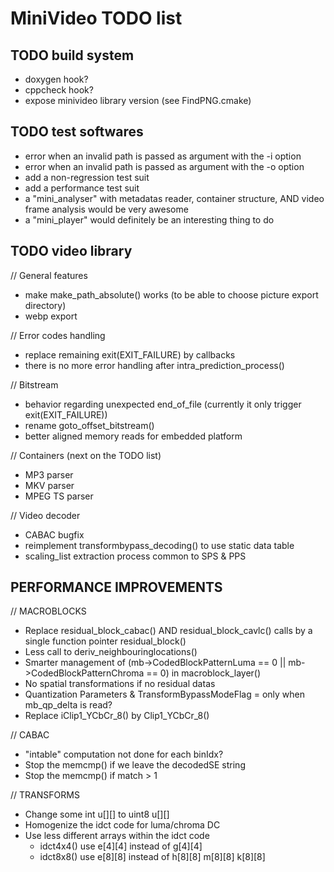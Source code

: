MiniVideo TODO list
===================

TODO build system
-----------------

- doxygen hook?
- cppcheck hook?
- expose minivideo library version (see FindPNG.cmake)

TODO test softwares
-------------------

- error when an invalid path is passed as argument with the -i option
- error when an invalid path is passed as argument with the -o option
- add a non-regression test suit
- add a performance test suit
- a "mini_analyser" with metadatas reader, container structure, AND video frame analysis would be very awesome
- a "mini_player" would definitely be an interesting thing to do

TODO video library
------------------

// General features
- make make_path_absolute() works (to be able to choose picture export directory)
- webp export

// Error codes handling
- replace remaining exit(EXIT_FAILURE) by callbacks
- there is no more error handling after intra_prediction_process()

// Bitstream
- behavior regarding unexpected end_of_file (currently it only trigger exit(EXIT_FAILURE))
- rename goto_offset_bitstream()
- better aligned memory reads for embedded platform

// Containers (next on the TODO list)
- MP3 parser
- MKV parser
- MPEG TS parser

// Video decoder
- CABAC bugfix
- reimplement transformbypass_decoding() to use static data table
- scaling_list extraction process common to SPS & PPS

PERFORMANCE IMPROVEMENTS
-----------------------

// MACROBLOCKS
- Replace residual_block_cabac() AND residual_block_cavlc() calls by a single function pointer residual_block()
- Less call to deriv_neighbouringlocations()
- Smarter management of (mb->CodedBlockPatternLuma == 0 || mb->CodedBlockPatternChroma == 0) in macroblock_layer()
- No spatial transformations if no residual datas
- Quantization Parameters & TransformBypassModeFlag = only when mb_qp_delta is read?
- Replace iClip1_YCbCr_8() by Clip1_YCbCr_8()

// CABAC
- "intable" computation not done for each binIdx?
- Stop the memcmp() if we leave the decodedSE string
- Stop the memcmp() if match > 1

// TRANSFORMS
- Change some int u[][] to uint8 u[][]
- Homogenize the idct code for luma/chroma DC
- Use less different arrays within the idct code
  - idct4x4() use e[4][4] instead of g[4][4]
  - idct8x8() use e[8][8] instead of h[8][8] m[8][8] k[8][8]

